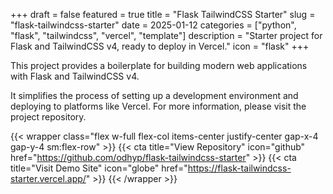 +++
draft = false
featured = true
title = "Flask TailwindCSS Starter"
slug = "flask-tailwindcss-starter"
date = 2025-01-12
categories = ["python", "flask", "tailwindcss", "vercel", "template"]
description = "Starter project for Flask and TailwindCSS v4, ready to deploy in Vercel."
icon = "flask"
+++

This project provides a boilerplate for building modern web applications with Flask and TailwindCSS v4.

<!--more-->

It simplifies the process of setting up a development environment and deploying to platforms like Vercel. For more information, please visit the project repository.

{{< wrapper class="flex w-full flex-col items-center justify-center gap-x-4 gap-y-4 sm:flex-row" >}}
{{< cta title="View Repository" icon="github" href="https://github.com/odhyp/flask-tailwindcss-starter" >}}
{{< cta title="Visit Demo Site" icon="globe" href="https://flask-tailwindcss-starter.vercel.app/" >}}
{{< /wrapper >}}
